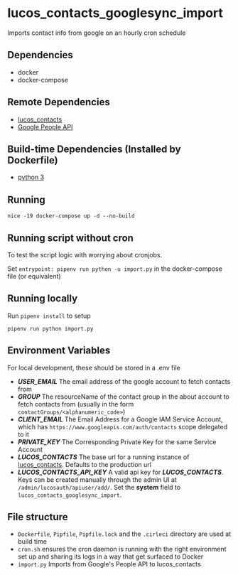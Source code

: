 # lucos_contacts_googlesync_import
Imports contact info from google on an hourly cron schedule

## Dependencies

* docker
* docker-compose

## Remote Dependencies

* [lucos_contacts](https://github.com/lucas42/lucos_contacts)
* [Google People API](https://developers.google.com/people)

## Build-time Dependencies (Installed by Dockerfile)

* [python 3](https://www.python.org/download/releases/3.0/)

## Running
`nice -19 docker-compose up -d --no-build`

## Running script without cron

To test the script logic with worrying about cronjobs.

Set `entrypoint: pipenv run python -u import.py` in the docker-compose file (or equivalent)

## Running locally

Run `pipenv install` to setup

`pipenv run python import.py`


## Environment Variables
For local development, these should be stored in a .env file

* _**USER_EMAIL**_ The email address of the google account to fetch contacts from
* _**GROUP**_ The resourceName of the contact group in the about account to fetch contacts from (usually in the form `contactGroups/<alphanumeric_code>`)
* _**CLIENT_EMAIL**_ The Email Address for a Google IAM Service Account, which has `https://www.googleapis.com/auth/contacts` scope delegated to it
* _**PRIVATE_KEY**_ The Corresponding Private Key for the same Service Account
* _**LUCOS_CONTACTS**_ The base url for a running instance of [lucos_contacts](https://github.com/lucas42/lucos_contacts).  Defaults to the production url
* _**LUCOS_CONTACTS_API_KEY**_ A valid api key for _**LUCOS_CONTACTS**_.  Keys can be created manually through the admin UI at `/admin/lucosauth/apiuser/add/`.  Set the **system** field to `lucos_contacts_googlesync_import`.

## File structure

* `Dockerfile`, `Pipfile`, `Pipfile.lock` and the `.cirleci` directory are used at build time
* `cron.sh` ensures the cron daemon is running with the right environment set up and sharing its logs in a way that get surfaced to Docker
* `import.py` Imports from Google's People API to lucos_contacts